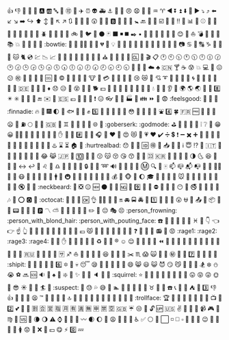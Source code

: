   :+1:
  :-1:
  :100:
  :1234:
  :8ball:
  :a:
  :ab:
  :abc:
  :abcd:
  :accept:
  :aerial_tramway:
  :airplane:
  :alarm_clock:
  :alien:
  :ambulance:
  :anchor:
  :angel:
  :anger:
  :angry:
  :anguished:
  :ant:
  :apple:
  :aquarius:
  :aries:
  :arrow_backward:
  :arrow_double_down:
  :arrow_double_up:
  :arrow_down:
  :arrow_down_small:
  :arrow_forward:
  :arrow_heading_down:
  :arrow_heading_up:
  :arrow_left:
  :arrow_lower_left:
  :arrow_lower_right:
  :arrow_right:
  :arrow_right_hook:
  :arrow_up:
  :arrow_up_down:
  :arrow_up_small:
  :arrow_upper_left:
  :arrow_upper_right:
  :arrows_clockwise:
  :arrows_counterclockwise:
  :art:
  :articulated_lorry:
  :astonished:
  :athletic_shoe:
  :atm:
  :b:
  :baby:
  :baby_bottle:
  :baby_chick:
  :baby_symbol:
  :back:
  :baggage_claim:
  :balloon:
  :ballot_box_with_check:
  :bamboo:
  :banana:
  :bangbang:
  :bank:
  :bar_chart:
  :barber:
  :baseball:
  :basketball:
  :bath:
  :bathtub:
  :battery:
  :bear:
  :bee:
  :beer:
  :beers:
  :beetle:
  :beginner:
  :bell:
  :bento:
  :bicyclist:
  :bike:
  :bikini:
  :bird:
  :birthday:
  :black_circle:
  :black_joker:
  :black_large_square:
  :black_medium_small_square:
  :black_medium_square:
  :black_nib:
  :black_small_square:
  :black_square_button:
  :blossom:
  :blowfish:
  :blue_book:
  :blue_car:
  :blue_heart:
  :blush:
  :boar:
  :boat:
  :bomb:
  :book:
  :bookmark:
  :bookmark_tabs:
  :books:
  :boom:
  :boot:
  :bouquet:
  :bow:
  :bowling:
  :bowtie:
  :boy:
  :bread:
  :bride_with_veil:
  :bridge_at_night:
  :briefcase:
  :broken_heart:
  :bug:
  :bulb:
  :bullettrain_front:
  :bullettrain_side:
  :bus:
  :busstop:
  :bust_in_silhouette:
  :busts_in_silhouette:
  :cactus:
  :cake:
  :calendar:
  :calling:
  :camel:
  :camera:
  :cancer:
  :candy:
  :capital_abcd:
  :capricorn:
  :car:
  :card_index:
  :carousel_horse:
  :cat:
  :cat2:
  :cd:
  :chart:
  :chart_with_downwards_trend:
  :chart_with_upwards_trend:
  :checkered_flag:
  :cherries:
  :cherry_blossom:
  :chestnut:
  :chicken:
  :children_crossing:
  :chocolate_bar:
  :christmas_tree:
  :church:
  :cinema:
  :circus_tent:
  :city_sunrise:
  :city_sunset:
  :cl:
  :clap:
  :clapper:
  :clipboard:
  :clock1:
  :clock10:
  :clock1030:
  :clock11:
  :clock1130:
  :clock12:
  :clock1230:
  :clock130:
  :clock2:
  :clock230:
  :clock3:
  :clock330:
  :clock4:
  :clock430:
  :clock5:
  :clock530:
  :clock6:
  :clock630:
  :clock7:
  :clock730:
  :clock8:
  :clock830:
  :clock9:
  :clock930:
  :closed_book:
  :closed_lock_with_key:
  :closed_umbrella:
  :cloud:
  :clubs:
  :cn:
  :cocktail:
  :coffee:
  :cold_sweat:
  :collision:
  :computer:
  :confetti_ball:
  :confounded:
  :confused:
  :congratulations:
  :construction:
  :construction_worker:
  :convenience_store:
  :cookie:
  :cool:
  :cop:
  :copyright:
  :corn:
  :couple:
  :couple_with_heart:
  :couplekiss:
  :cow:
  :cow2:
  :credit_card:
  :crescent_moon:
  :crocodile:
  :crossed_flags:
  :crown:
  :cry:
  :crying_cat_face:
  :crystal_ball:
  :cupid:
  :curly_loop:
  :currency_exchange:
  :curry:
  :custard:
  :customs:
  :cyclone:
  :dancer:
  :dancers:
  :dango:
  :dart:
  :dash:
  :date:
  :de:
  :deciduous_tree:
  :department_store:
  :diamond_shape_with_a_dot_inside:
  :diamonds:
  :disappointed:
  :disappointed_relieved:
  :dizzy:
  :dizzy_face:
  :do_not_litter:
  :dog:
  :dog2:
  :dollar:
  :dolls:
  :dolphin:
  :door:
  :doughnut:
  :dragon:
  :dragon_face:
  :dress:
  :dromedary_camel:
  :droplet:
  :dvd:
  :e-mail:
  :ear:
  :ear_of_rice:
  :earth_africa:
  :earth_americas:
  :earth_asia:
  :egg:
  :eggplant:
  :eight:
  :eight_pointed_black_star:
  :eight_spoked_asterisk:
  :electric_plug:
  :elephant:
  :email:
  :end:
  :envelope:
  :envelope_with_arrow:
  :es:
  :euro:
  :european_castle:
  :european_post_office:
  :evergreen_tree:
  :exclamation:
  :expressionless:
  :eyeglasses:
  :eyes:
  :facepunch:
  :factory:
  :fallen_leaf:
  :family:
  :fast_forward:
  :fax:
  :fearful:
  :feelsgood:
  :feet:
  :ferris_wheel:
  :file_folder:
  :finnadie:
  :fire:
  :fire_engine:
  :fireworks:
  :first_quarter_moon:
  :first_quarter_moon_with_face:
  :fish:
  :fish_cake:
  :fishing_pole_and_fish:
  :fist:
  :five:
  :flags:
  :flashlight:
  :flipper:
  :floppy_disk:
  :flower_playing_cards:
  :flushed:
  :foggy:
  :football:
  :footprints:
  :fork_and_knife:
  :fountain:
  :four:
  :four_leaf_clover:
  :fr:
  :free:
  :fried_shrimp:
  :fries:
  :frog:
  :frowning:
  :fu:
  :fuelpump:
  :full_moon:
  :full_moon_with_face:
  :game_die:
  :gb:
  :gem:
  :gemini:
  :ghost:
  :gift:
  :gift_heart:
  :girl:
  :globe_with_meridians:
  :goat:
  :goberserk:
  :godmode:
  :golf:
  :grapes:
  :green_apple:
  :green_book:
  :green_heart:
  :grey_exclamation:
  :grey_question:
  :grimacing:
  :grin:
  :grinning:
  :guardsman:
  :guitar:
  :gun:
  :haircut:
  :hamburger:
  :hammer:
  :hamster:
  :hand:
  :handbag:
  :hankey:
  :hash:
  :hatched_chick:
  :hatching_chick:
  :headphones:
  :hear_no_evil:
  :heart:
  :heart_decoration:
  :heart_eyes:
  :heart_eyes_cat:
  :heartbeat:
  :heartpulse:
  :hearts:
  :heavy_check_mark:
  :heavy_division_sign:
  :heavy_dollar_sign:
  :heavy_exclamation_mark:
  :heavy_minus_sign:
  :heavy_multiplication_x:
  :heavy_plus_sign:
  :helicopter:
  :herb:
  :hibiscus:
  :high_brightness:
  :high_heel:
  :hocho:
  :honey_pot:
  :honeybee:
  :horse:
  :horse_racing:
  :hospital:
  :hotel:
  :hotsprings:
  :hourglass:
  :hourglass_flowing_sand:
  :house:
  :house_with_garden:
  :hurtrealbad:
  :hushed:
  :ice_cream:
  :icecream:
  :id:
  :ideograph_advantage:
  :imp:
  :inbox_tray:
  :incoming_envelope:
  :information_desk_person:
  :information_source:
  :innocent:
  :interrobang:
  :iphone:
  :it:
  :izakaya_lantern:
  :jack_o_lantern:
  :japan:
  :japanese_castle:
  :japanese_goblin:
  :japanese_ogre:
  :jeans:
  :joy:
  :joy_cat:
  :jp:
  :key:
  :keycap_ten:
  :kimono:
  :kiss:
  :kissing:
  :kissing_cat:
  :kissing_closed_eyes:
  :kissing_heart:
  :kissing_smiling_eyes:
  :knife:
  :koala:
  :koko:
  :kr:
  :lantern:
  :large_blue_circle:
  :large_blue_diamond:
  :large_orange_diamond:
  :last_quarter_moon:
  :last_quarter_moon_with_face:
  :laughing:
  :leaves:
  :ledger:
  :left_luggage:
  :left_right_arrow:
  :leftwards_arrow_with_hook:
  :lemon:
  :leo:
  :leopard:
  :libra:
  :light_rail:
  :link:
  :lips:
  :lipstick:
  :lock:
  :lock_with_ink_pen:
  :lollipop:
  :loop:
  :loud_sound:
  :loudspeaker:
  :love_hotel:
  :love_letter:
  :low_brightness:
  :m:
  :mag:
  :mag_right:
  :mahjong:
  :mailbox:
  :mailbox_closed:
  :mailbox_with_mail:
  :mailbox_with_no_mail:
  :man:
  :man_with_gua_pi_mao:
  :man_with_turban:
  :mans_shoe:
  :maple_leaf:
  :mask:
  :massage:
  :meat_on_bone:
  :mega:
  :melon:
  :memo:
  :mens:
  :metal:
  :metro:
  :microphone:
  :microscope:
  :milky_way:
  :minibus:
  :minidisc:
  :mobile_phone_off:
  :money_with_wings:
  :moneybag:
  :monkey:
  :monkey_face:
  :monorail:
  :moon:
  :mortar_board:
  :mount_fuji:
  :mountain_bicyclist:
  :mountain_cableway:
  :mountain_railway:
  :mouse:
  :mouse2:
  :movie_camera:
  :moyai:
  :muscle:
  :mushroom:
  :musical_keyboard:
  :musical_note:
  :musical_score:
  :mute:
  :nail_care:
  :name_badge:
  :neckbeard:
  :necktie:
  :negative_squared_cross_mark:
  :neutral_face:
  :new:
  :new_moon:
  :new_moon_with_face:
  :newspaper:
  :ng:
  :night_with_stars:
  :nine:
  :no_bell:
  :no_bicycles:
  :no_entry:
  :no_entry_sign:
  :no_good:
  :no_mobile_phones:
  :no_mouth:
  :no_pedestrians:
  :no_smoking:
  :non-potable_water:
  :nose:
  :notebook:
  :notebook_with_decorative_cover:
  :notes:
  :nut_and_bolt:
  :o:
  :o2:
  :ocean:
  :octocat:
  :octopus:
  :oden:
  :office:
  :ok:
  :ok_hand:
  :ok_woman:
  :older_man:
  :older_woman:
  :on:
  :oncoming_automobile:
  :oncoming_bus:
  :oncoming_police_car:
  :oncoming_taxi:
  :one:
  :open_book:
  :open_file_folder:
  :open_hands:
  :open_mouth:
  :ophiuchus:
  :orange_book:
  :outbox_tray:
  :ox:
  :package:
  :page_facing_up:
  :page_with_curl:
  :pager:
  :palm_tree:
  :panda_face:
  :paperclip:
  :parking:
  :part_alternation_mark:
  :partly_sunny:
  :passport_control:
  :paw_prints:
  :peach:
  :pear:
  :pencil:
  :pencil2:
  :penguin:
  :pensive:
  :performing_arts:
  :persevere:
  :person_frowning:
  :person_with_blond_hair:
  :person_with_pouting_face:
  :phone:
  :pig:
  :pig2:
  :pig_nose:
  :pill:
  :pineapple:
  :pisces:
  :pizza:
  :point_down:
  :point_left:
  :point_right:
  :point_up:
  :point_up_2:
  :police_car:
  :poodle:
  :poop:
  :post_office:
  :postal_horn:
  :postbox:
  :potable_water:
  :pouch:
  :poultry_leg:
  :pound:
  :pouting_cat:
  :pray:
  :princess:
  :punch:
  :purple_heart:
  :purse:
  :pushpin:
  :put_litter_in_its_place:
  :question:
  :rabbit:
  :rabbit2:
  :racehorse:
  :radio:
  :radio_button:
  :rage:
  :rage1:
  :rage2:
  :rage3:
  :rage4:
  :railway_car:
  :rainbow:
  :raised_hand:
  :raised_hands:
  :raising_hand:
  :ram:
  :ramen:
  :rat:
  :recycle:
  :red_car:
  :red_circle:
  :registered:
  :relaxed:
  :relieved:
  :repeat:
  :repeat_one:
  :restroom:
  :revolving_hearts:
  :rewind:
  :ribbon:
  :rice:
  :rice_ball:
  :rice_cracker:
  :rice_scene:
  :ring:
  :rocket:
  :roller_coaster:
  :rooster:
  :rose:
  :rotating_light:
  :round_pushpin:
  :rowboat:
  :ru:
  :rugby_football:
  :runner:
  :running:
  :running_shirt_with_sash:
  :sa:
  :sagittarius:
  :sailboat:
  :sake:
  :sandal:
  :santa:
  :satellite:
  :satisfied:
  :saxophone:
  :school:
  :school_satchel:
  :scissors:
  :scorpius:
  :scream:
  :scream_cat:
  :scroll:
  :seat:
  :secret:
  :see_no_evil:
  :seedling:
  :seven:
  :shaved_ice:
  :sheep:
  :shell:
  :ship:
  :shipit:
  :shirt:
  :shit:
  :shoe:
  :shower:
  :signal_strength:
  :six:
  :six_pointed_star:
  :ski:
  :skull:
  :sleeping:
  :sleepy:
  :slot_machine:
  :small_blue_diamond:
  :small_orange_diamond:
  :small_red_triangle:
  :small_red_triangle_down:
  :smile:
  :smile_cat:
  :smiley:
  :smiley_cat:
  :smiling_imp:
  :smirk:
  :smirk_cat:
  :smoking:
  :snail:
  :snake:
  :snowboarder:
  :snowflake:
  :snowman:
  :sob:
  :soccer:
  :soon:
  :sos:
  :sound:
  :space_invader:
  :spades:
  :spaghetti:
  :sparkle:
  :sparkler:
  :sparkles:
  :sparkling_heart:
  :speak_no_evil:
  :speaker:
  :speech_balloon:
  :speedboat:
  :squirrel:
  :star:
  :star2:
  :stars:
  :station:
  :statue_of_liberty:
  :steam_locomotive:
  :stew:
  :straight_ruler:
  :strawberry:
  :stuck_out_tongue:
  :stuck_out_tongue_closed_eyes:
  :stuck_out_tongue_winking_eye:
  :sun_with_face:
  :sunflower:
  :sunglasses:
  :sunny:
  :sunrise:
  :sunrise_over_mountains:
  :surfer:
  :sushi:
  :suspect:
  :suspension_railway:
  :sweat:
  :sweat_drops:
  :sweat_smile:
  :sweet_potato:
  :swimmer:
  :symbols:
  :syringe:
  :tada:
  :tanabata_tree:
  :tangerine:
  :taurus:
  :taxi:
  :tea:
  :telephone:
  :telephone_receiver:
  :telescope:
  :tennis:
  :tent:
  :thought_balloon:
  :three:
  :thumbsdown:
  :thumbsup:
  :ticket:
  :tiger:
  :tiger2:
  :tired_face:
  :tm:
  :toilet:
  :tokyo_tower:
  :tomato:
  :tongue:
  :top:
  :tophat:
  :tractor:
  :traffic_light:
  :train:
  :train2:
  :tram:
  :triangular_flag_on_post:
  :triangular_ruler:
  :trident:
  :triumph:
  :trolleybus:
  :trollface:
  :trophy:
  :tropical_drink:
  :tropical_fish:
  :truck:
  :trumpet:
  :tshirt:
  :tulip:
  :turtle:
  :tv:
  :twisted_rightwards_arrows:
  :two:
  :two_hearts:
  :two_men_holding_hands:
  :two_women_holding_hands:
  :u5272:
  :u5408:
  :u55b6:
  :u6307:
  :u6708:
  :u6709:
  :u6e80:
  :u7121:
  :u7533:
  :u7981:
  :u7a7a:
  :uk:
  :umbrella:
  :unamused:
  :underage:
  :unlock:
  :up:
  :us:
  :v:
  :vertical_traffic_light:
  :vhs:
  :vibration_mode:
  :video_camera:
  :video_game:
  :violin:
  :virgo:
  :volcano:
  :vs:
  :walking:
  :waning_crescent_moon:
  :waning_gibbous_moon:
  :warning:
  :watch:
  :water_buffalo:
  :watermelon:
  :wave:
  :wavy_dash:
  :waxing_crescent_moon:
  :waxing_gibbous_moon:
  :wc:
  :weary:
  :wedding:
  :whale:
  :whale2:
  :wheelchair:
  :white_check_mark:
  :white_circle:
  :white_flower:
  :white_large_square:
  :white_medium_small_square:
  :white_medium_square:
  :white_small_square:
  :white_square_button:
  :wind_chime:
  :wine_glass:
  :wink:
  :wolf:
  :woman:
  :womans_clothes:
  :womans_hat:
  :womens:
  :worried:
  :wrench:
  :x:
  :yellow_heart:
  :yen:
  :yum:
  :zap:
  :zero:
  :zzz:
